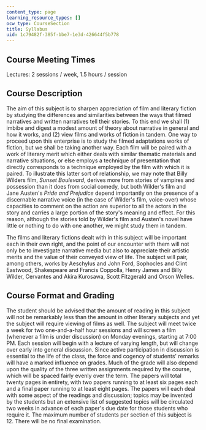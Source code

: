 ```yaml
---
content_type: page
learning_resource_types: []
ocw_type: CourseSection
title: Syllabus
uid: 1c79482f-385f-bbe7-1e3d-426644f5b778
---
```


Course Meeting Times
--------------------

Lectures: 2 sessions / week, 1.5 hours / session

Course Description
------------------

The aim of this subject is to sharpen appreciation of film and literary fiction by studying the differences and similarities between the ways that filmed narratives and written narratives tell their stories. To this end we shall (1) imbibe and digest a modest amount of theory about narrative in general and how it works, and (2) view films and works of fiction in tandem. One way to proceed upon this enterprise is to study the filmed adaptations works of fiction, but we shall be taking another way. Each film will be paired with a work of literary merit which either deals with similar thematic materials and narrative situations, or else employs a technique of presentation that directly corresponds to a technique employed by the film with which it is paired. To illustrate this latter sort of relationship, we may note that Billy Wilders film, _Sunset Boulevard_, derives more from stories of vampires and possession than it does from social comedy, but both Wilder's film and Jane Austen's _Pride and Prejudice_ depend importantly on the presence of a discernable narrative voice (in the case of Wilder's film, voice-over) whose capacities to comment on the action are superior to all the actors in the story and carries a large portion of the story's meaning and effect. For this reason, although the stories told by Wilder's film and Austen's novel have little or nothing to do with one another, we might study them in tandem.

The films and literary fictions dealt with in this subject will be important each in their own right, and the point of our encounter with them will not only be to investigate narrative media but also to appreciate their artistic merits and the value of their conveyed view of life. The subject will pair, among others, works by Aeschylus and John Ford, Sophocles and Clint Eastwood, Shakespeare and Francis Coppolla, Henry James and Billy Wilder, Cervantes and Akira Kurosawa, Scott Fitzgerald and Orson Welles.

Course Format and Grading
-------------------------

The student should be advised that the amount of reading in this subject will not be remarkably less than the amount in other literary subjects and yet the subject will require viewing of films as well. The subject will meet twice a week for two one-and-a-half hour sessions and will screen a film (whenever a film is under discussion) on Monday evenings, starting at 7:00 PM. Each session will begin with a lecture of varying length, but will change over early into general discussion. Since active participation in discussion is essential to the life of the class, the force and cogency of students' remarks will have a marked influence on grades. Much of the grade will also depend upon the quality of the three written assignments required by the course, which will be spaced fairly evenly over the term. The papers will total twenty pages in entirety, with two papers running to at least six pages each and a final paper running to at least eight pages. The papers will each deal with some aspect of the readings and discussion; topics may be invented by the students but an extensive list of suggested topics will be circulated two weeks in advance of each paper's due date for those students who require it. The maximum number of students per section of this subject is 12. There will be no final examination.